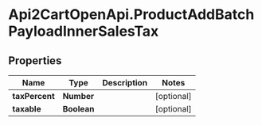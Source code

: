 # Api2CartOpenApi.ProductAddBatchPayloadInnerSalesTax

## Properties

Name | Type | Description | Notes
------------ | ------------- | ------------- | -------------
**taxPercent** | **Number** |  | [optional] 
**taxable** | **Boolean** |  | [optional] 


